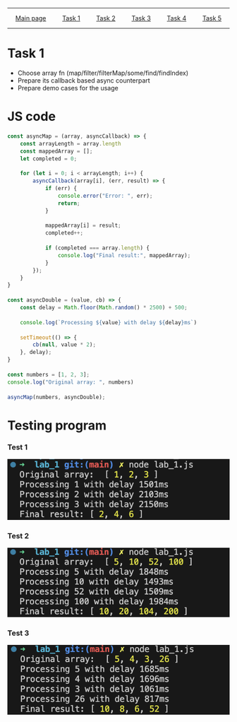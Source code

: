 
---

<p style="display: flex; justify-content: space-around;">
    <a href="../">Main page</a>
    <a href="../lab_1/">Task 1</a>
    <a href="../lab_2/">Task 2</a>
    <a href="../lab_3/">Task 3</a>
    <a href="../lab_4/">Task 4</a>
    <a href="../lab_5/">Task 5</a>
</p>

---

# Task 1
  * Choose array fn (map/filter/filterMap/some/find/findIndex)
  * Prepare its callback based async counterpart
  * Prepare demo cases for the usage

# JS code
```javascript
const asyncMap = (array, asyncCallback) => {
    const arrayLength = array.length
    const mappedArray = [];
    let completed = 0;

    for (let i = 0; i < arrayLength; i++) {
        asyncCallback(array[i], (err, result) => {
            if (err) {
                console.error("Error: ", err);
                return;
            }

            mappedArray[i] = result;
            completed++;

            if (completed === array.length) {
                console.log("Final result:", mappedArray);
            }
        });
    }
}

const asyncDouble = (value, cb) => {
    const delay = Math.floor(Math.random() * 2500) + 500;

    console.log(`Processing ${value} with delay ${delay}ms`)

    setTimeout(() => {
        cb(null, value * 2);
    }, delay);
}

const numbers = [1, 2, 3];
console.log("Original array: ", numbers)

asyncMap(numbers, asyncDouble);

```

# Testing program

### Test 1
<img src="./media/lab_1_test_1.png">

### Test 2
<img src="./media/lab_1_test_2.png">

### Test 3
<img src="./media/lab_1_test_3.png">
